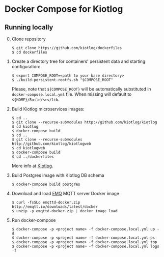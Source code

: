 # Docker Compose for Kiotlog

## Running locally

0.  Clone repository
        
        $ git clone https://github.com/kiotlog/dockerfiles
        $ cd dockerfiles

1.  Create a directory tree for containers' persistent data and starting configuration:

        $ export COMPOSE_ROOT=<path to your base directory>
        $ ./build-persistent-rootfs.sh "$COMPOSE_ROOT"

    Please, note that `${COMPOSE_ROOT}` will be automatically substituted in `docker-compose.local.yml` file. When missing will default to `${HOME}/Build/srv/lib`.

2.  Build Kiotlog microservices images:

        $ cd ..
        $ git clone --recurse-submodules http://github.com/kiotlog/kiotlog
        $ cd kiotlog
        $ docker-compose build
        $ cd ..
        $ git clone --recurse-submodules http://github.com/kiotlog/kiotlogweb
        $ cd kiotlogweb
        $ docker-compose build
        $ cd ../dockerfiles

    More info at [Kiotlog](https://github.com/kiotlog/kiotlog).

3.  Build Postgres image with Kiotlog DB schema

        $ docker-compose build postgres

4.  Download and load [EMQ](http://emqtt.io) MQTT server Docker image

        $ curl -fsSLo emqttd-docker.zip http://emqtt.io/downloads/latest/docker
        $ unzip -p emqttd-docker.zip | docker image load

5.  Run docker-compose

        $ docker-compose -p <project name> -f docker-compose.local.yml up -d
        $ docker-compose -p <project name> -f docker-compose.local.yml ps
        $ docker-compose -p <project name> -f docker-compose.local.yml top
        $ docker-compose -p <project name> -f docker-compose.local.yml logs -f
